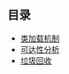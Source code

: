 ## 目录

- [类加载机制](https://github.com/wangjiapu/Conclusion/blob/master/java%E8%99%9A%E6%8B%9F%E6%9C%BA/%E7%B1%BB%E5%8A%A0%E8%BD%BD%E6%9C%BA%E5%88%B6.md)
- [可达性分析](https://github.com/wangjiapu/Conclusion/blob/master/java%E8%99%9A%E6%8B%9F%E6%9C%BA/%E5%8F%AF%E8%BE%BE%E6%80%A7%E5%88%86%E6%9E%90.md)
- [垃圾回收]()